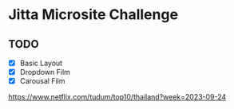 # Jitta Microsite Challenge

## TODO

- [x] Basic Layout
- [x] Dropdown Film
- [x] Carousal Film

https://www.netflix.com/tudum/top10/thailand?week=2023-09-24
